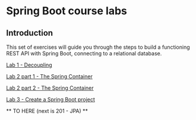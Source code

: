 # Spring Boot course labs

## Introduction

This set of exercises will guide you through the steps to build a functioning REST API with Spring Boot, connecting to a relational database.


[Lab 1 - Decoupling](/01-Decoupling.md)

[Lab 2 part 1 - The Spring Container](/02a-Spring-Container.md)

[Lab 2 part 2 - The Spring Container](/02b-Spring-Container.md)

[Lab 3 - Create a Spring Boot project](/03-Create-a-Spring-project.md)

** TO HERE (next is 201 - JPA) **
 

